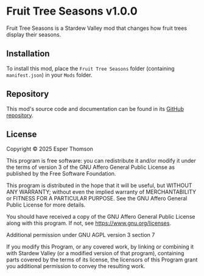 # Fruit Tree Seasons v1.0.0

Fruit Tree Seasons is a Stardew Valley mod that changes how fruit trees display their seasons.

## Installation

To install this mod, place the `Fruit Tree Seasons` folder (containing `manifest.json`) in your
`Mods` folder.

## Repository

This mod's source code and documentation can be found in its [GitHub
repository](https://github.com/Esper89/StardewValley-FruitTreeSeasons).

## License

Copyright © 2025 Esper Thomson

This program is free software: you can redistribute it and/or modify it under the terms of version
3 of the GNU Affero General Public License as published by the Free Software Foundation.

This program is distributed in the hope that it will be useful, but WITHOUT ANY WARRANTY; without
even the implied warranty of MERCHANTABILITY or FITNESS FOR A PARTICULAR PURPOSE. See the GNU Affero
General Public License for more details.

You should have received a copy of the GNU Affero General Public License along with this program.
If not, see <https://www.gnu.org/licenses>.

Additional permission under GNU AGPL version 3 section 7

If you modify this Program, or any covered work, by linking or combining it with Stardew Valley (or
a modified version of that program), containing parts covered by the terms of its license, the
licensors of this Program grant you additional permission to convey the resulting work.
